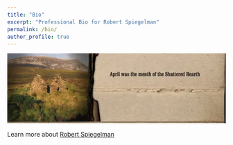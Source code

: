 ```yaml
---
title: "Bio"
excerpt: "Professional Bio for Robert Spiegelman"
permalink: /bio/
author_profile: true
---
```


![April was the Month of the Shattered Hearth](/images/section_2.webp)

Learn more about [Robert Spiegelman](http://sullivanclinton.com/bio/)
